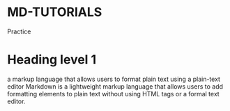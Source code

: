 # MD-TUTORIALS
Practice 
# Heading level 1

a markup language that allows users to format plain text using a plain-text editor
Markdown is a lightweight markup language that allows users to add formatting elements to plain text without using HTML tags or a formal text editor.
